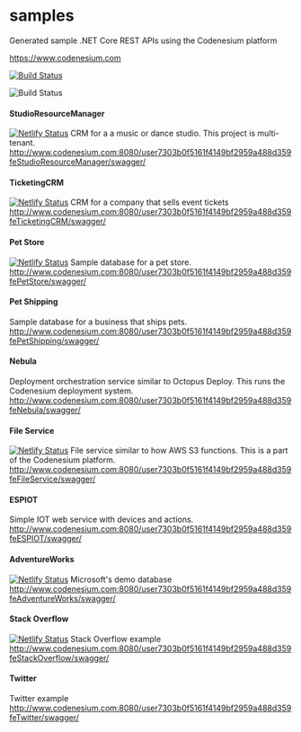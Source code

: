 # samples
Generated sample .NET Core REST APIs using the Codenesium platform


https://www.codenesium.com



[![Build Status](https://travis-ci.org/codenesium/samples.svg?branch=master)](https://travis-ci.org/codenesium/samples)

![Build Status](https://dev.azure.com/codenesium0978/Samples/_apis/build/status/Samples-ASP.NET%20Core-CI)


#### StudioResourceManager
[![Netlify Status](https://api.netlify.com/api/v1/badges/1bd2ac54-b1ae-46e9-b487-25ce0c3565ef/deploy-status)](https://app.netlify.com/sites/studioresourcemanagercodenesium/deploys)
CRM for a a music or dance studio.
This project is multi-tenant.
http://www.codenesium.com:8080/user7303b0f5161f4149bf2959a488d359feStudioResourceManager/swagger/

#### TicketingCRM
[![Netlify Status](https://api.netlify.com/api/v1/badges/cf1ca99c-55b8-4734-b48e-77ee97c5d41d/deploy-status)](https://app.netlify.com/sites/ticketcrmcodenesium/deploys)
CRM for a company that sells event tickets
http://www.codenesium.com:8080/user7303b0f5161f4149bf2959a488d359feTicketingCRM/swagger/

#### Pet Store
[![Netlify Status](https://api.netlify.com/api/v1/badges/b607d83a-89ce-43e9-bbc8-3f072a2693c7/deploy-status)](https://app.netlify.com/sites/petstorecodenesium/deploys)
Sample database for a pet store.
http://www.codenesium.com:8080/user7303b0f5161f4149bf2959a488d359fePetStore/swagger/

#### Pet Shipping
Sample database for a business that ships pets.
http://www.codenesium.com:8080/user7303b0f5161f4149bf2959a488d359fePetShipping/swagger/

#### Nebula
Deployment orchestration service similar to Octopus Deploy. This runs the Codenesium deployment system.
http://www.codenesium.com:8080/user7303b0f5161f4149bf2959a488d359feNebula/swagger/

#### File Service
[![Netlify Status](https://api.netlify.com/api/v1/badges/24a26992-f505-456b-9633-e7dc49df7db2/deploy-status)](https://app.netlify.com/sites/fileservicecodenesium/deploys)
File service similar to how AWS S3 functions. This is a part of the Codenesium platform.
http://www.codenesium.com:8080/user7303b0f5161f4149bf2959a488d359feFileService/swagger/

#### ESPIOT
Simple IOT web service with devices and actions.
http://www.codenesium.com:8080/user7303b0f5161f4149bf2959a488d359feESPIOT/swagger/

#### AdventureWorks
[![Netlify Status](https://api.netlify.com/api/v1/badges/6a1cf381-6dd2-4779-844f-e3b2de4d21bf/deploy-status)](https://app.netlify.com/sites/adventureworkscodenesium/deploys)
Microsoft's demo database
http://www.codenesium.com:8080/user7303b0f5161f4149bf2959a488d359feAdventureWorks/swagger/

#### Stack Overflow
[![Netlify Status](https://api.netlify.com/api/v1/badges/7cbf7d28-0e4e-45f8-9cf8-f01a2794aa52/deploy-status)](https://app.netlify.com/sites/stackoverflowcodenesium/deploys)
Stack Overflow example
http://www.codenesium.com:8080/user7303b0f5161f4149bf2959a488d359feStackOverflow/swagger/

#### Twitter
Twitter example
http://www.codenesium.com:8080/user7303b0f5161f4149bf2959a488d359feTwitter/swagger/
